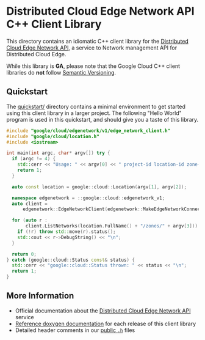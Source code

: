 # Distributed Cloud Edge Network API C++ Client Library

This directory contains an idiomatic C++ client library for the
[Distributed Cloud Edge Network API][cloud-service-docs], a service to Network
management API for Distributed Cloud Edge.

While this library is **GA**, please note that the Google Cloud C++ client
libraries do **not** follow [Semantic Versioning](https://semver.org/).

## Quickstart

The [quickstart/](quickstart/README.md) directory contains a minimal environment
to get started using this client library in a larger project. The following
"Hello World" program is used in this quickstart, and should give you a taste of
this library.

<!-- inject-quickstart-start -->

```cc
#include "google/cloud/edgenetwork/v1/edge_network_client.h"
#include "google/cloud/location.h"
#include <iostream>

int main(int argc, char* argv[]) try {
  if (argc != 4) {
    std::cerr << "Usage: " << argv[0] << " project-id location-id zone-id\n";
    return 1;
  }

  auto const location = google::cloud::Location(argv[1], argv[2]);

  namespace edgenetwork = ::google::cloud::edgenetwork_v1;
  auto client =
      edgenetwork::EdgeNetworkClient(edgenetwork::MakeEdgeNetworkConnection());

  for (auto r :
       client.ListNetworks(location.FullName() + "/zones/" + argv[3])) {
    if (!r) throw std::move(r).status();
    std::cout << r->DebugString() << "\n";
  }

  return 0;
} catch (google::cloud::Status const& status) {
  std::cerr << "google::cloud::Status thrown: " << status << "\n";
  return 1;
}
```

<!-- inject-quickstart-end -->

## More Information

- Official documentation about the
  [Distributed Cloud Edge Network API][cloud-service-docs] service
- [Reference doxygen documentation][doxygen-link] for each release of this
  client library
- Detailed header comments in our [public `.h`][source-link] files

[cloud-service-docs]: https://cloud.google.com/distributed-cloud/edge/latest/docs/overview
[doxygen-link]: https://cloud.google.com/cpp/docs/reference/edgenetwork/latest/
[source-link]: https://github.com/googleapis/google-cloud-cpp/tree/main/google/cloud/edgenetwork

